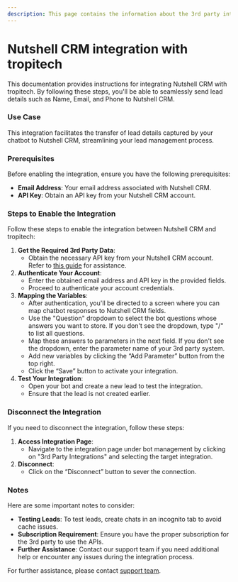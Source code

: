 ```yaml
---
description: This page contains the information about the 3rd party integrations.
---
```


# Nutshell CRM integration with tropitech

This documentation provides instructions for integrating Nutshell CRM with tropitech. By following these steps, you'll be able to seamlessly send lead details such as Name, Email, and Phone to Nutshell CRM.

### Use Case

This integration facilitates the transfer of lead details captured by your chatbot to Nutshell CRM, streamlining your lead management process.

### Prerequisites

Before enabling the integration, ensure you have the following prerequisites:

* **Email Address**: Your email address associated with Nutshell CRM.
* **API Key**: Obtain an API key from your Nutshell CRM account.

### Steps to Enable the Integration

Follow these steps to enable the integration between Nutshell CRM and tropitech:

1. **Get the Required 3rd Party Data**:
   * Obtain the necessary API key from your Nutshell CRM account. Refer to [this guide](https://support.nutshell.com/en/articles/8429060-api-keys-create-api-keys-to-integrate-3rd-party-apps) for assistance.
2. **Authenticate Your Account**:
   * Enter the obtained email address and API key in the provided fields.
   * Proceed to authenticate your account credentials.
3. **Mapping the Variables**:
   * After authentication, you'll be directed to a screen where you can map chatbot responses to Nutshell CRM fields.
   * Use the "Question" dropdown to select the bot questions whose answers you want to store. If you don't see the dropdown, type "/" to list all questions.
   * Map these answers to parameters in the next field. If you don't see the dropdown, enter the parameter name of your 3rd party system.
   * Add new variables by clicking the “Add Parameter” button from the top right.
   * Click the “Save” button to activate your integration.
4. **Test Your Integration**:
   * Open your bot and create a new lead to test the integration.
   * Ensure that the lead is not created earlier.

### Disconnect the Integration

If you need to disconnect the integration, follow these steps:

1. **Access Integration Page**:
   * Navigate to the integration page under bot management by clicking on "3rd Party Integrations" and selecting the target integration.
2. **Disconnect**:
   * Click on the “Disconnect” button to sever the connection.

### Notes

Here are some important notes to consider:

* **Testing Leads**: To test leads, create chats in an incognito tab to avoid cache issues.
* **Subscription Requirement**: Ensure you have the proper subscription for the 3rd party to use the APIs.
* **Further Assistance**: Contact our support team if you need additional help or encounter any issues during the integration process.

For further assistance, please contact [support team](mailto:tropitech.support@mark1.ai).
